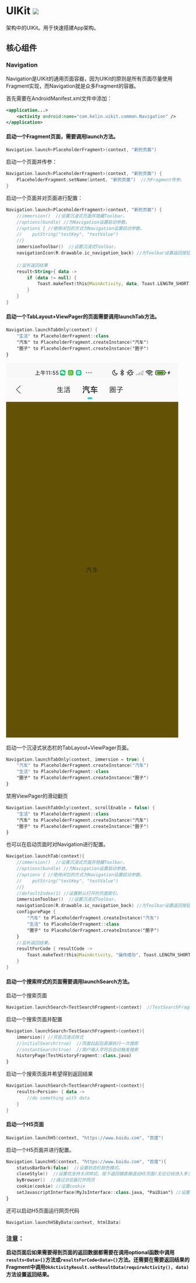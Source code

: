 # UIKit [![](https://jitpack.io/v/kelinZhou/UIKit.svg)](https://jitpack.io/#kelinZhou/UIKit)

架构中的UIKit。用于快速搭建App架构。

## 核心组件
### Navigation
Navigation是UIKit的通用页面容器，因为UIKit的原则是所有页面尽量使用Fragment实现，而Navigation就是众多Fragment的容器。

首先需要在AndroidManifest.xml文件中添加：
```xml
<application...>
    <activity android:name="com.kelin.uikit.common.Navigation" />
</application>
```
#### 启动一个Fragment页面，需要调用launch方法。
```kotlin
Navigation.launch<PlaceholderFragment>(context, "新的页面")
```
启动一个页面并传参：
```kotlin
Navigation.launch<PlaceholderFragment>(context, "新的页面") {
    PlaceholderFragment.setName(intent, "新的页面")  //为Fragment传参。
}
```
启动一个页面并对页面进行配置：
```kotlin
Navigation.launch<PlaceholderFragment>(context, "新的页面") {
    //immersion()  //设置沉浸式页面并隐藏Toolbar。
    //options(bundle) //为Navigation设置启动参数。
    //options { //使用闭包的方式为Navigation设置启动参数。
    //    putString("testKey", "testValue")
    //}
    immersionToolbar()  //设置沉浸式Toolbar。
    navigationIcon(R.drawable.ic_navigation_back) //为Toolbar设置返回按钮图标

    //监听返回结果
    result<String>{ data ->
        if (data != null) {
            Toast.makeText(this@MainActivity, data, Toast.LENGTH_SHORT).show()
        }
    }
}
```

#### 启动一个TabLayout+ViewPager的页面需要调用launchTab方法。
```kotlin
Navigation.launchTabOnly(context) {
    "生活" to PlaceholderFragment::class
    "汽车" to PlaceholderFragment.createInstance("汽车")
    "圈子" to PlaceholderFragment.createInstance("圈子")
}
```
![TabLayout+ViewPager](ReadmeRes/Tab_ViewPager1.png)

启动一个沉浸式状态栏的TabLayout+ViewPager页面。
```kotlin
Navigation.launchTabOnly(context, immersion = true) {
    "汽车" to PlaceholderFragment.createInstance("汽车")
    "生活" to PlaceholderFragment::class
    "圈子" to PlaceholderFragment.createInstance("圈子")
}
```
禁用ViewPager的滑动翻页
```kotlin
Navigation.launchTabOnly(context, scrollEnable = false) {
    "生活" to PlaceholderFragment::class
    "汽车" to PlaceholderFragment.createInstance("汽车")
    "圈子" to PlaceholderFragment.createInstance("圈子")
}
```
也可以在启动页面时对Navigation进行配置。
```kotlin
Navigation.launchTab(context){
    //immersion()  //设置沉浸式页面并隐藏Toolbar。
    //options(bundle) //为Navigation设置启动参数。
    //options { //使用闭包的方式为Navigation设置启动参数。
    //    putString("testKey", "testValue")
    //}
    //defaultIndex(1) //设置默认打开的页面索引。
    immersionToolbar()  //设置沉浸式Toolbar。
    navigationIcon(R.drawable.ic_navigation_back) //为Toolbar设置返回按钮图标
    configurePage {
        "汽车" to PlaceholderFragment.createInstance("汽车")
        "生活" to PlaceholderFragment::class
        "圈子" to PlaceholderFragment.createInstance("圈子")
    }
    //监听返回结果。
    resultForCode { resultCode ->
        Toast.makeText(this@MainActivity, "操作成功", Toast.LENGTH_SHORT).show()
    }
}
```
#### 启动一个搜索样式的页面需要调用launchSearch方法。
启动一个搜索页面
```kotlin
Navigation.launchSearch<TestSearchFragment>(context)  //TestSearchFragment为搜索结果显示页面。
```
启动一个搜索页面并配置
```kotlin
Navigation.launchSearch<TestSearchFragment>(context){
    immersion() //开启沉浸式样式
    //initialSearch(true)  //页面拉起后直接执行一次搜索
    //instantSearch(true)  //用户输入字符后自动触发搜索
    historyPage(TestHistoryFragment::class.java)
}
```
启动一个搜索页面并希望得到返回结果
````kotlin
Navigation.launchSearch<TestSearchFragment>(context){
    results<Persion> { data -> 
        //do something with data
    }
}
````

#### 启动一个H5页面
```kotlin
Navigation.launchH5(context, "https://www.baidu.com", "百度")
```
启动一个H5页面并进行配置。
```kotlin
Navigation.launchH5(context, "https://www.baidu.com", "百度"){
    statusBarDark(false)  //设置状态栏颜色模式。
    closeStyle()  //设置仅支持关闭样式。按下返回键直接退出H5页面(无论已经进入多少级页面)
    byBrowser()  //通过浏览器打开网页
    cookie(cookie) //设置cookie
    setJavascriptInterface(MyJsInterface::class.java, "PaiDian") //设置Javascript接口
}
```
还可以启动H5页面运行网页代码
```kotlin
Navigation.launchH5ByData(context, htmlData)
```
### 注意：
**启动页面后如果需要得到页面的返回数据都需要在调用optional函数中调用`results<Data>{}`方法或`resultsForCode<Data>{}`方法。还需要在需要返回结果的Fragment中调用`OkActivityResult.setResultData(requireActivity(), data)`方法设置返回结果。**